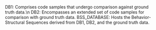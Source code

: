 DB1: Comprises code samples that undergo comparison against ground truth data.\n
DB2: Encompasses an extended set of code samples for comparison with ground truth data.
BSS_DATABASE: Hosts the Behavior-Structural Sequences derived from DB1, DB2, and the ground truth data.
